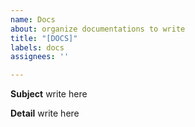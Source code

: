 ```yaml
---
name: Docs
about: organize documentations to write
title: "[DOCS]"
labels: docs
assignees: ''

---
```


**Subject**
write here

**Detail**
write here
